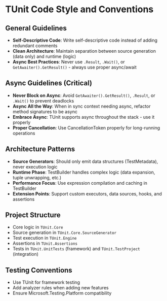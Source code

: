 # TUnit Code Style and Conventions

## General Guidelines
- **Self-Descriptive Code**: Write self-descriptive code instead of adding redundant comments
- **Clean Architecture**: Maintain separation between source generation (data only) and runtime (logic)
- **Async Best Practices**: Never use `.Result`, `.Wait()`, or `GetAwaiter().GetResult()` - always use proper async/await

## Async Guidelines (Critical)
- **Never Block on Async**: Avoid `GetAwaiter().GetResult()`, `.Result`, or `.Wait()` to prevent deadlocks
- **Async All the Way**: When in sync context needing async, refactor method signatures to be async
- **Embrace Async**: TUnit supports async throughout the stack - use it properly
- **Proper Cancellation**: Use CancellationToken properly for long-running operations

## Architecture Patterns
- **Source Generators**: Should only emit data structures (TestMetadata), never execution logic
- **Runtime Phase**: TestBuilder handles complex logic (data expansion, tuple unwrapping, etc.)
- **Performance Focus**: Use expression compilation and caching in TestBuilder
- **Extension Points**: Support custom executors, data sources, hooks, and assertions

## Project Structure
- Core logic in `TUnit.Core`
- Source generation in `TUnit.Core.SourceGenerator` 
- Test execution in `TUnit.Engine`
- Assertions in `TUnit.Assertions`
- Tests in `TUnit.UnitTests` (framework) and `TUnit.TestProject` (integration)

## Testing Conventions
- Use TUnit for framework testing
- Add analyzer rules when adding new features
- Ensure Microsoft.Testing.Platform compatibility